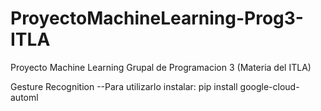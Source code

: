 # ProyectoMachineLearning-Prog3-ITLA
Proyecto Machine Learning Grupal de Programacion 3 (Materia del ITLA)

Gesture Recognition
--Para utilizarlo instalar: pip install google-cloud-automl

